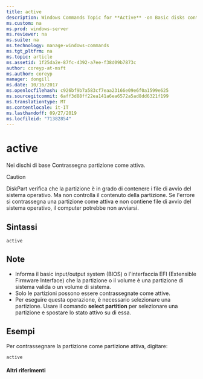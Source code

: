 ```yaml
---
title: active
description: Windows Commands Topic for **Active** -on Basic disks contrassegna la partizione con lo stato attivo come attivo.
ms.custom: na
ms.prod: windows-server
ms.reviewer: na
ms.suite: na
ms.technology: manage-windows-commands
ms.tgt_pltfrm: na
ms.topic: article
ms.assetid: 1f25da2e-87fc-4392-a7ee-f38d09b7873c
author: coreyp-at-msft
ms.author: coreyp
manager: dongill
ms.date: 10/16/2017
ms.openlocfilehash: c926bf9b7a583cf7eaa23166e09e6f0a1599e625
ms.sourcegitcommit: 6aff3d88ff22ea141a6ea6572a5ad8dd6321f199
ms.translationtype: MT
ms.contentlocale: it-IT
ms.lasthandoff: 09/27/2019
ms.locfileid: "71382854"
---
```

# <a name="active"></a>active



Nei dischi di base Contrassegna partizione come attiva.

> [!CAUTION]
> DiskPart verifica che la partizione è in grado di contenere i file di avvio del sistema operativo. Ma non controlla il contenuto della partizione. Se l'errore si contrassegna una partizione come attiva e non contiene file di avvio del sistema operativo, il computer potrebbe non avviarsi.

## <a name="syntax"></a>Sintassi

```
active
```

## <a name="remarks"></a>Note

-   Informa il basic input/output system (BIOS) o l'interfaccia EFI (Extensible Firmware Interface) che la partizione o il volume è una partizione di sistema valida o un volume di sistema.
-   Solo le partizioni possono essere contrassegnate come attive.
-   Per eseguire questa operazione, è necessario selezionare una partizione. Usare il comando **select partition** per selezionare una partizione e spostare lo stato attivo su di essa.

## <a name="BKMK_examples"></a>Esempi

Per contrassegnare la partizione come partizione attiva, digitare:
```
active
```

#### <a name="additional-references"></a>Altri riferimenti


